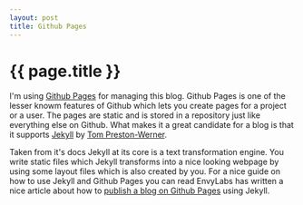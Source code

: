 ```yaml
---
layout: post
title: Github Pages
---
```


{{ page.title }}
================

I'm using [Github Pages](http://pages.github.com) for managing this blog. Github Pages is one of the lesser knowm features of Github which lets you create pages for a project or a user. The pages are static and is stored in a repository just like everything else on Github. What makes it a great candidate for a blog is that it supports [Jekyll](http://github.com/mojombo/jekyll/) by [Tom Preston-Werner](http://tom.preston-werner.com/).

Taken from it's docs Jekyll at its core is a text transformation engine. You write static files which Jekyll transforms into a nice looking webpage by using some layout files which is also created by you. For a nice guide on how to use Jekyll and Github Pages you can read EnvyLabs has written a nice article about how to [publish a blog on Github Pages](http://blog.envylabs.com/2009/08/publishing-a-blog-with-github-pages-and-jekyll/) using Jekyll.
